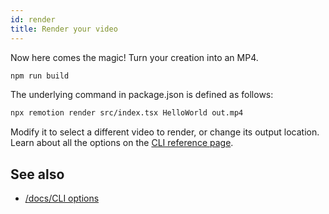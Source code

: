 ```yaml
---
id: render
title: Render your video
---
```


Now here comes the magic! Turn your creation into an MP4.

```bash
npm run build
```

The underlying command in package.json is defined as follows:

```bash
npx remotion render src/index.tsx HelloWorld out.mp4
```

Modify it to select a different video to render, or change its output location.
Learn about all the options on the [CLI reference page](/docs/cli).

## See also

- [/docs/CLI options](/docs/cli)

